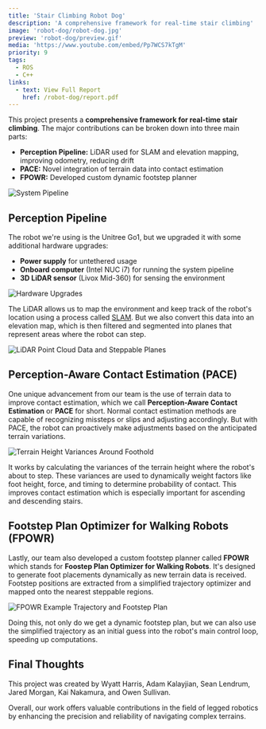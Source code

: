 ```yaml
---
title: 'Stair Climbing Robot Dog'
description: 'A comprehensive framework for real-time stair climbing'
image: 'robot-dog/robot-dog.jpg'
preview: 'robot-dog/preview.gif'
media: 'https://www.youtube.com/embed/Pp7WCS7kTgM'
priority: 9
tags:
  - ROS
  - C++
links:
  - text: View Full Report
    href: /robot-dog/report.pdf
---
```


This project presents a **comprehensive framework for real-time stair climbing**. The major contributions can be broken down into three main parts:

- **Perception Pipeline:** LiDAR used for SLAM and elevation mapping, improving odometry, reducing drift
- **PACE:** Novel integration of terrain data into contact estimation
- **FPOWR:** Developed custom dynamic footstep planner

![System Pipeline](/robot-dog/pipeline.png)

## Perception Pipeline

The robot we're using is the Unitree Go1, but we upgraded it with some additional hardware upgrades:

- **Power supply** for untethered usage
- **Onboard computer** (Intel NUC i7) for running the system pipeline
- **3D LiDAR sensor** (Livox Mid-360) for sensing the environment

![Hardware Upgrades](/robot-dog/lidar-mount.png)

The LiDAR allows us to map the environment and keep track of the robot's location using a process called [SLAM](/project/slam-robot). But we also convert this data into an elevation map, which is then filtered and segmented into planes that represent areas where the robot can step.

![LiDAR Point Cloud Data and Steppable Planes](/robot-dog/long-trajectory.png)

## Perception-Aware Contact Estimation (PACE)

One unique advancement from our team is the use of terrain data to improve contact estimation, which we call **Perception-Aware Contact Estimation** or **PACE** for short. Normal contact estimation methods are capable of recognizing missteps or slips and adjusting accordingly. But with PACE, the robot can proactively make adjustments based on the anticipated terrain variations.

![Terrain Height Variances Around Foothold](/robot-dog/pace.png)

It works by calculating the variances of the terrain height where the robot's about to step. These variances are used to dynamically weight factors like foot height, force, and timing to determine probability of contact. This improves contact estimation which is especially important for ascending and descending stairs.

## Footstep Plan Optimizer for Walking Robots (FPOWR)

Lastly, our team also developed a custom footstep planner called **FPOWR** which stands for **Foostep Plan Optimizer for Walking Robots**. It's designed to generate foot placements dynamically as new terrain data is received. Footstep positions are extracted from a simplified trajectory optimizer and mapped onto the nearest steppable regions.

![FPOWR Example Trajectory and Footstep Plan](/robot-dog/fpowr.png)

Doing this, not only do we get a dynamic footstep plan, but we can also use the simplified trajectory as an initial guess into the robot's main control loop, speeding up computations.

## Final Thoughts

This project was created by Wyatt Harris, Adam Kalayjian, Sean Lendrum, Jared Morgan, Kai Nakamura, and Owen Sullivan.

Overall, our work offers valuable contributions in the field of legged robotics by enhancing the precision and reliability of navigating complex terrains.
